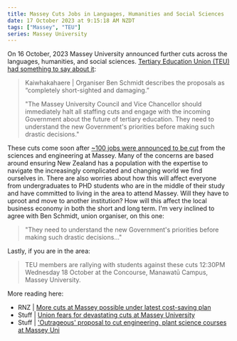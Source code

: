 ```yaml
---
title: Massey Cuts Jobs in Languages, Humanities and Social Sciences
date: 17 October 2023 at 9:15:18 AM NZDT
tags: ["Massey", "TEU"]
series: Massey University
---
```


On 16 October, 2023 Massey University announced further cuts across the languages, humanities, and social sciences. [Tertiary Education Union (TEU) had something to say about it](https://teu.ac.nz/news/staffing-for-key-subjects-slashed-massey-university-proposal/):

> Kaiwhakahaere | Organiser Ben Schmidt describes the proposals as “completely short-sighted and damaging.”
> 
> "The Massey University Council and Vice Chancellor should immediately halt all staffing cuts and engage with the incoming Government about the future of tertiary education. They need to understand the new Government's priorities before making such drastic decisions."

These cuts come soon after [~100 jobs were announced to be cut](https://www.stuff.co.nz/national/education/300981156/outrageous-proposal-to-cut-engineering-plant-science-courses-at-massey-uni) from the sciences and engineering at Massey. Many of the concerns are based around ensuring New Zealand has a population with the expertise to navigate the increasingly complicated and changing world we find ourselves in. There are also worries about how this will affect everyone from undergraduates to PHD students who are in the middle of their study and have committed to living in the area to attend Massey. Will they have to uproot and move to another institution? How will this affect the local business economy in both the short and long term. I'm very inclined to agree with Ben Schmidt, union organiser, on this one:

> "They need to understand the new Government's priorities before making such drastic decisions..."

Lastly, if you are in the area:

> TEU members are rallying with students against these cuts 12:30PM Wednesday 18 October at the Concourse, Manawatū Campus, Massey University.

More reading here:

- RNZ | [More cuts at Massey possible under latest cost-saving plan](https://www.rnz.co.nz/news/national/500327/more-cuts-at-massey-possible-under-latest-cost-saving-plan)
- Stuff | [Union fears for devastating cuts at Massey University](https://www.stuff.co.nz/national/education/300990091/union-fears-for-devastating-cuts-at-massey-university)
- Stuff | ['Outrageous' proposal to cut engineering, plant science courses at Massey Uni](https://www.stuff.co.nz/national/education/300981156/outrageous-proposal-to-cut-engineering-plant-science-courses-at-massey-uni)
